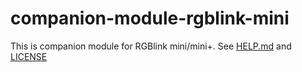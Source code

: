 # companion-module-rgblink-mini

This is companion module for RGBlink mini/mini+.
See [HELP.md](./HELP.md) and [LICENSE](./LICENSE)
